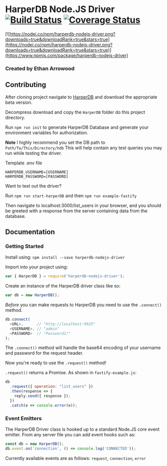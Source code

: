 # HarperDB Node.JS Driver [![Build Status](https://travis-ci.org/Ethan-Arrowood/harperdb-nodejs-driver.svg?branch=master)](https://travis-ci.org/Ethan-Arrowood/harperdb-nodejs-driver) [![Coverage Status](https://coveralls.io/repos/github/Ethan-Arrowood/harperdb-nodejs-driver/badge.svg?branch=master)](https://coveralls.io/github/Ethan-Arrowood/harperdb-nodejs-driver?branch=master)

[![https://nodei.co/npm/harperdb-nodejs-driver.png?downloads=true&downloadRank=true&stars=true](https://nodei.co/npm/harperdb-nodejs-driver.png?downloads=true&downloadRank=true&stars=true)](https://www.npmjs.com/package/harperdb-nodejs-driver)


### Created by Ethan Arrowood


## Contributing 

After cloning project navigate to [HarperDB](http://products.harperdb.io/download/beta) and download the appropriate beta version.

Decompress download and copy the `HarperDB` folder do this project directory.

Run `npm run init` to generate HarperDB Database and generate your environment variables for authorization.

**Note** I highly recommend you set the DB path to `Path/To/This/Directory/hdb`
This will help contain any test queries you may run while testing the driver.

Template .env file
```env
HARPERDB_USERNAME=[USERNAME]
HARPERDB_PASSWORD=[PASSWORD]
```

Want to test out the driver?

Run `npm run start-harperDB` and then `npm run example-fastify`

Then navigate to localhost:3000/list_users in your browser, and you should be greeted with a response from the server containing data from the database.


## Documentation

### Getting Started
Install using: `npm install --save harperdb-nodejs-driver`

Import into your project using: 
```javascript
var { HarperDB } = require('harperdb-nodejs-driver');
```

Create an instance of the HarperDB driver class like so:
```javascript
var db = new HarperDB();
```

*Before* you can make requests to HarperDB you need to use the `.connect()` method.

```javascript
db.connect(
  <URL>,      // "http://localhost:9925"
  <USERNAME>, // "admin"
  <PASSWORD>  // "Password1!"
);
```
The `.connect()` method will handle the base64 encoding of your username and password for the request header.

Now you're ready to use the `.request()` method!

`.request()` returns a Promise. As shown in `fastify-example.js`:
```javascript
db
  .request({ operation: "list_users" })
  .then(response => {
    reply.send({ response });
  })
  .catch(e => console.error(e));
```

### Event Emitters
The HarperDB Driver class is hooked up to a standard Node.JS core event emitter. From any server file you can add event hooks such as:

```javascript
const db = new HarperDB();
db.event.on('connection', () => console.log('CONNECTED'));
```

Currently available events are as follows:
`request`, `connection`, `error`
